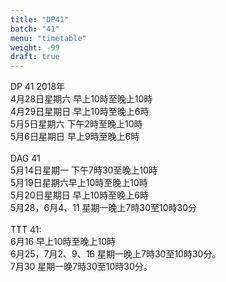 ```yaml
---
title: "DP41"
batch: "41"
menu: "timetable"
weight: -99
draft: true
---
```


DP 41 2018年<br>
4月28日星期六 早上10時至晚上10時<br> 
4月29日星期日 早上10時至晚上6時<br>
5月5日星期六 下午2時至晚上10時<br>
5月6日星期日 早上9時至晚上6時<br>
<br>
DAG 41<br>
5月14日星期一 下午7時30至晚上10時<br>
5月19日星期六早上10時至晚上10時<br>
5月20日星期日 早上10時至晚上6時<br>
5月28，6月4、11 星期一晚上7時30至10時30分 <br>
<br>
TTT 41:<br>
6月16 早上10時至晚上10時<br>
6月25，7月2、9、16 星期一晚上7時30至10時30分。<br>
7月30 星期一晚7時30至10時30分。<br>